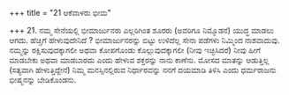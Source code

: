 +++
title = "21 ಆಕೆವಾಳರು ಭೀಮ"

+++
21. ನಮ್ಮ ಸೇನೆಯಲ್ಲಿ ಭೀಮಾರ್ಜುನರು ಎಲ್ಲರಿಗಿಂತ ಶೂರರು (ಅವರಿಗೂ ನಿಮ್ಮೊಡನೆ) ಯುದ್ಧ ಮಾಡಲು ಆಗದು. ಹೆಚ್ಚಿಗೆ ಹೇಳುವುದೇನಿದೆ ? ಭೀಮಾರ್ಜುನರನ್ನು ಬಿಟ್ಟು ಉಳಿದೆಲ್ಲ ಸೇನಾ ಪಡೆಗಳು ನಿಮ್ಮಿಂದ ನಾಶವಾದುವು. ನಮ್ಮನ್ನು ರಕ್ಷಿಸುವುದಕ್ಕಾಗಲೀ ಅಥವಾ ಕೋಪಗೊಂಡು ಕೊಲ್ಲುವುದಕ್ಕಾಗಲೀ (ನೀವು ಇಚ್ಛಿಸಿದರೆ) ನೀವು ಹೀಗೆ ಮಾಡಬೇಕು ಅಥವಾ ಮಾಡಬಾರದು ಎಂದು ಹೇಳುವ ಶಕ್ತರನ್ನು ನಾನು ಕಾಣೆನು. ಮೋಸದ ಮಾತನ್ನು ಆಡುತ್ತಿಲ್ಲ (ಸತ್ಯವಾಗಿ ಹೇಳುತ್ತಿದ್ದೇನೆ) ನಿಮ್ಮ ಮನಸ್ಸಿನಲ್ಲಿರುವ ನಿರ್ಧಾರವನ್ನು ನನಗೆ ದಯಮಾಡಿ ತಿಳಿಸಿ ಎಂದು ಧರ್ಮರಾಜನು ಭೀಷ್ಮನನ್ನು ಬೇಡಿಕೊಂಡನು.